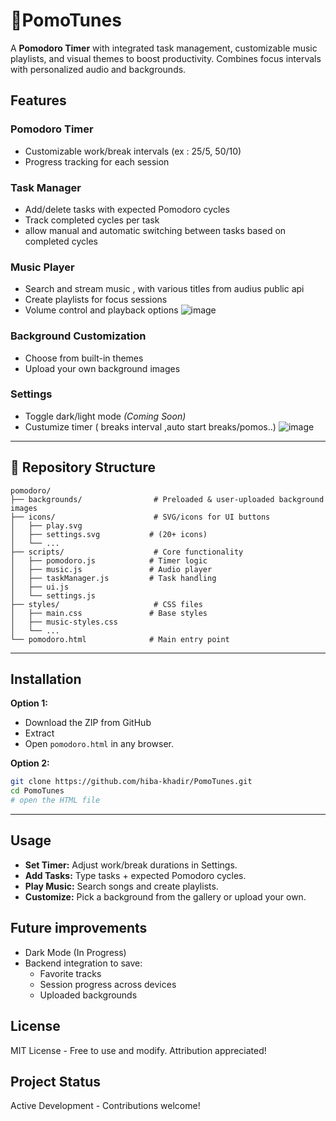 # 🍅PomoTunes 

A **Pomodoro Timer** with integrated task management, customizable music playlists, and visual themes to boost productivity. Combines focus intervals with personalized audio and backgrounds.


## Features

### Pomodoro Timer
- Customizable work/break intervals (ex : 25/5, 50/10)
- Progress tracking for each session

### Task Manager
- Add/delete tasks with expected Pomodoro cycles
- Track completed cycles per task
- allow manual and automatic switching between tasks based on completed cycles

### Music Player
- Search and stream music , with various titles from audius public api
- Create playlists for focus sessions
- Volume control and playback options
  ![image](https://github.com/user-attachments/assets/902a2685-9d67-4780-908a-b6e6981ebcb9)

### Background Customization
- Choose from built-in themes
- Upload your own background images

### Settings
- Toggle dark/light mode *(Coming Soon)*
- Custumize timer ( breaks interval ,auto start breaks/pomos..)
  ![image](https://github.com/user-attachments/assets/937774f3-5d22-41e7-becd-f17d66d793d9)


---

## 📂 Repository Structure

```
pomodoro/
├── backgrounds/                # Preloaded & user-uploaded background images
├── icons/                      # SVG/icons for UI buttons
│   ├── play.svg
│   ├── settings.svg           # (20+ icons)
│   └── ...
├── scripts/                    # Core functionality
│   ├── pomodoro.js            # Timer logic
│   ├── music.js               # Audio player
│   ├── taskManager.js         # Task handling
│   ├── ui.js
│   └── settings.js
├── styles/                     # CSS files
│   ├── main.css               # Base styles
│   ├── music-styles.css
│   └── ...
└── pomodoro.html              # Main entry point
```

---

## Installation

**Option 1:**
- Download the ZIP from GitHub 
- Extract
- Open `pomodoro.html` in any browser.

**Option 2:**
```bash
git clone https://github.com/hiba-khadir/PomoTunes.git
cd PomoTunes
# open the HTML file
```

---

## Usage

- **Set Timer:** Adjust work/break durations in Settings.
- **Add Tasks:** Type tasks + expected Pomodoro cycles.
- **Play Music:** Search songs and create playlists.
- **Customize:** Pick a background from the gallery or upload your own.

## Future improvements

- Dark Mode (In Progress)
- Backend integration to save:
  - Favorite tracks
  - Session progress across devices
  - Uploaded backgrounds
    
## License

MIT License - Free to use and modify. Attribution appreciated!

## Project Status

Active Development - Contributions welcome!
